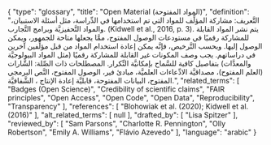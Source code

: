 {
    "type": "glossary",
    "title": "Open Material (المواد المفتوحة)",
    "definition": "التَّعريف: مشاركة المؤلِّف للمواد التي تم استخدامها في الدِّراسة، مثل أسئلة الاستبيان، والمواد التَّحفيزيَّة وبرامج التَّجارب. (Kidwell et al., 2016, p. 3). يتم نشر المواد القابلة للمشاركة رقميًا في مستودعات الوصول المفتوح، ممَّا يجعلها متاحة للجمهور، ويمكن الوصول إليها. وبحسب التَّرخيص، فإنَّه يمكن إعادة استخدام المواد من قبل مؤلِّفين آخرين في دراساتهم. يجب وصف المكونات غير القابلة للمشاركة رقميًا (مثل المواد البيولوجيَّة والمعدَّات) بتفاصيل كافية للسَّماح بإمكانيَّة التِّكرار. المصطلحات ذات الصِّلة: الشَّارات (العلم المفتوح)، مصداقيَّة الادِّعاءات العلميَّة، مبادئ فير،  الوصول المفتوح، النَّص البرمجي المفتوح، البيانات المفتوحة، قابليَّة إعادة الإنتاج ، الشَّفافيَّة.",
    "related_terms": [
        "Badges (Open Science)",
        "Credibility of scientific claims",
        "FAIR principles",
        "Open Access",
        "Open Code",
        "Open Data",
        "Reproducibility",
        "Transparency"
    ],
    "references": [
        "Blohowiak et al. (2020); Kidwell et al. (2016)"
    ],
    "alt_related_terms": [
        null
    ],
    "drafted_by": [
        "Lisa Spitzer"
    ],
    "reviewed_by": [
        "Sam Parsons",
        "Charlotte R. Pennington",
        "Olly Robertson",
        "Emily A. Williams",
        "Flávio Azevedo"
    ],
    "language": "arabic"
}